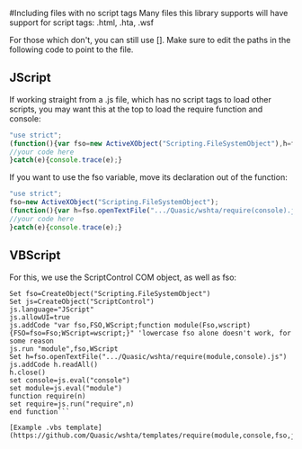 #Including files with no script tags
Many files this library supports will have support for script tags: .html, .hta, .wsf

For those which don't, you can still use []. Make sure to edit the paths in the following code to point to the file.
## JScript
If working straight from a .js file, which has no script tags to load other scripts, you may want this at the top to load the require function and console:
```javascript
"use strict";
(function(){var fso=new ActiveXObject("Scripting.FileSystemObject"),h=fso.openTextFile(".../Quasic/wshta/require(console).js",1);new Function(h.readAll())();h.close();})();try{
//your code here
}catch(e){console.trace(e);}
```
If you want to use the fso variable, move its declaration out of the function:
```javascript
"use strict";
fso=new ActiveXObject("Scripting.FileSystemObject");
(function(){var h=fso.openTextFile(".../Quasic/wshta/require(console).js",1);new Function(h.readAll())();h.close();})();try{
//your code here
}catch(e){console.trace(e);}
```
## VBScript
For this, we use the ScriptControl COM object, as well as fso:
```
Set fso=CreateObject("Scripting.FileSystemObject")
Set js=CreateObject("ScriptControl")
js.language="JScript"
js.allowUI=true
js.addCode "var fso,FSO,WScript;function module(Fso,wscript){FSO=fso=Fso;WScript=wscript;}" 'lowercase fso alone doesn't work, for some reason
js.run "module",fso,WScript
Set h=fso.openTextFile(".../Quasic/wshta/require(module,console).js")
js.addCode h.readAll()
h.close()
set console=js.eval("console")
set module=js.eval("module")
function require(n)
set require=js.run("require",n)
end function```

[Example .vbs template](https://github.com/Quasic/wshta/templates/require(module,console,fso,js).vbs)